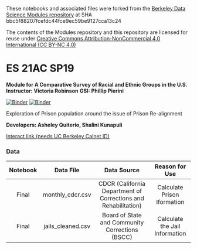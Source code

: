 
These notebooks and associated files were forked from the [Berkeley Data Science Modules repository](https://github.com/ds-modules/ES-21AC-SP19) at SHA bbc5f88207fcefdc44fce9ec59be9127cca13c24

The contents of the Modules repository and this repository are licensed for reuse under [Creative Commons Attribution-NonCommercial 4.0 International (CC BY-NC 4.0)](http://creativecommons.org/licenses/by-nc/4.0/)


# ES 21AC SP19 
**Module for A Comparative Survey of Racial and Ethnic Groups in the U.S.**
**Instructor: Victoria Robinson**
**GSI: Phillip Pierini**


[![Binder](https://mybinder.org/badge.svg)](https://mybinder.org/v2/gh/ds-modules/ES-21AC-SP19/master)
[![Binder](https://img.shields.io/badge/Launch-UCB%20Datahub-blue.svg)](http://datahub.berkeley.edu/user-redirect/interact?account=ds-modules&repo=ES-21AC-SP19&branch=master&path=)


Exploration of Prison population around the issue of Prison Re-alignment

**Developers: Asheley Quiterio, Shalini Kunapuli**



[Interact link (needs UC Berkeley Calnet ID)](http://datahub.berkeley.edu/user-redirect/interact?account=ds-modules&repo=ES-21AC-SP19&branch=master&path=)

### Data
| Notebook        | Data File       | Data Source      | Reason for Use         |
| :-------------: | :-------------: | :-------------:  | :--------------------: |
| Final |monthly_cdcr.csv | CDCR (California Department of Corrections and Rehabilitation) | Calculate Prison Iformation |
| Final| jails_cleaned.csv | Board of State and Community Corrections (BSCC)| Calculate the Jail Information |

